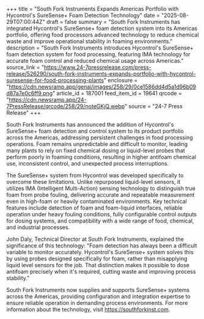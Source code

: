 +++
title = "South Fork Instruments Expands Americas Portfolio with Hycontrol's SureSense+ Foam Detection Technology"
date = "2025-08-29T07:00:44Z"
draft = false
summary = "South Fork Instruments has integrated Hycontrol's SureSense+ foam detection system into its Americas portfolio, offering food processors advanced technology to reduce chemical waste and improve operational stability in foaming environments."
description = "South Fork Instruments introduces Hycontrol's SureSense+ foam detection system for food processing, featuring IMA technology for accurate foam control and reduced chemical usage across Americas."
source_link = "https://www.24-7pressrelease.com/press-release/526290/south-fork-instruments-expands-portfolio-with-hycontrol-suresense-for-food-processing-plants"
enclosure = "https://cdn.newsramp.app/genai/images/258/29/0ce1586dd4d5a1d96b09d87a7e0c6ff9.png"
article_id = 187001
feed_item_id = 19641
qrcode = "https://cdn.newsramp.app/24-7PressRelease/qrcode/258/29/noteGKjQ.webp"
source = "24-7 Press Release"
+++

<p>South Fork Instruments has announced the addition of Hycontrol's SureSense+ foam detection and control system to its product portfolio across the Americas, addressing persistent challenges in food processing operations. Foam remains unpredictable and difficult to monitor, leading many plants to rely on fixed chemical dosing or liquid-level probes that perform poorly in foaming conditions, resulting in higher antifoam chemical use, inconsistent control, and unexpected process interruptions.</p><p>The SureSense+ system from Hycontrol was developed specifically to overcome these limitations. Unlike repurposed liquid-level sensors, it utilizes IMA (Intelligent Multi-Action) sensing technology to distinguish true foam from probe fouling, delivering accurate and repeatable measurement even in high-foam or heavily contaminated environments. Key technical features include detection of foam and foam-liquid interfaces, reliable operation under heavy fouling conditions, fully configurable control outputs for dosing systems, and compatibility with a wide range of food, chemical, and industrial processes.</p><p>John Daly, Technical Director at South Fork Instruments, explained the significance of this technology: "Foam detection has always been a difficult variable to monitor accurately. Hycontrol's SureSense+ system solves this by using probes designed specifically for foam, rather than misapplying liquid level sensors for the job. That distinction makes it possible to dose antifoam precisely when it's required, cutting waste and improving process stability."</p><p>South Fork Instruments now supplies and supports SureSense+ systems across the Americas, providing configuration and integration expertise to ensure reliable operation in demanding process environments. For more information about the technology, visit <a href="https://southforkinst.com" rel="nofollow" target="_blank">https://southforkinst.com</a>.</p>